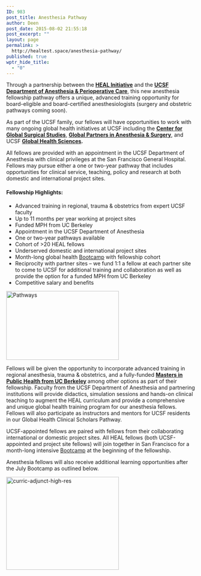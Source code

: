 ```yaml
---
ID: 983
post_title: Anesthesia Pathway
author: Deen
post_date: 2015-08-02 21:55:18
post_excerpt: ""
layout: page
permalink: >
  http://healtest.space/anesthesia-pathway/
published: true
wptr_hide_title:
  - "0"
---
```

Through a partnership between the <strong><a title="HEAL Initiative" href="http://healinitiative.org/">HEAL Initiative</a></strong> and the <strong><a href="http://anesthesia.ucsf.edu/" target="_blank">UCSF Department of Anesthesia &amp; Perioperative Care</a></strong>, this new anesthesia fellowship pathway offers a unique, advanced training opportunity for board-eligible and board-certified anesthesiologists (surgery and obstetric pathways coming soon).

As part of the UCSF family, our fellows will have opportunities to work with many ongoing global health initiatives at UCSF including the <a href="http://global.surgery.ucsf.edu/" target="_blank"><strong>Center for Global Surgical Studies</strong>,</a> <strong><a href="http://www.globalsurgery.org/" target="_blank">Global Partners in Anesthesia &amp; Surgery</a></strong>, and UCSF <strong><a href="http://globalhealthsciences.ucsf.edu/" target="_blank">Global Health Sciences</a>.</strong>

All fellows are provided with an appointment in the UCSF Department of Anesthesia with clinical privileges at the San Francisco General Hospital. Fellows may pursue either a one or two-year pathway that includes opportunities for clinical service, teaching, policy and research at both domestic and international project sites.
<h4><strong>Fellowship Highlights:</strong></h4>
<ul>
	<li>Advanced training in regional, trauma &amp; obstetrics from expert UCSF faculty</li>
	<li>Up to 11 months per year working at project sites</li>
	<li>Funded MPH from UC Berkeley</li>
	<li>Appointment in the UCSF Department of Anesthesia</li>
	<li>One or two-year pathways available</li>
	<li>Cohort of &gt;20 HEAL fellows</li>
	<li>Underserved domestic and international project sites</li>
	<li>Month-long global health <a title="Global Health Bootcamp" href="http://healinitiative.org/curriculum/bootcamp/">Bootcamp</a> with fellowship cohort</li>
	<li>Reciprocity with partner sites – we fund 1:1 a fellow at each partner site to come to UCSF for additional training and collaboration as well as provide the option for a funded MPH from UC Berkeley</li>
	<li>Competitive salary and benefits</li>
</ul>
<a href="http://healtest.space/wp-content/uploads/2015/08/Pathways.png"><img class=" size-medium wp-image-985 aligncenter" src="http://healtest.space/wp-content/uploads/2015/08/Pathways-300x183.png" alt="Pathways" width="300" height="183" /></a>

Fellows will be given the opportunity to incorporate advanced training in regional anesthesia, trauma &amp; obstetrics, and a fully-funded <strong><a title="UC Berkeley MPH" href="http://healinitiative.org/curriculum/mph/">Masters in Public Health from UC Berkeley</a> </strong>among other options as part of their fellowship. Faculty from the UCSF Department of Anesthesia and partnering institutions will provide didactics, simulation sessions and hands-on clinical teaching to augment the HEAL curriculum and provide a comprehensive and unique global health training program for our anesthesia fellows. Fellows will also participate as instructors and mentors for UCSF residents in our Global Health Clinical Scholars Pathway.

UCSF-appointed fellows are paired with fellows from their collaborating international or domestic project sites. All HEAL fellows (both UCSF-appointed and project site fellows) will join together in San Francisco for a month-long intensive <a title="Global Health Bootcamp" href="http://healinitiative.org/curriculum/bootcamp/">Bootcamp</a> at the beginning of the fellowship.

Anesthesia fellows will also receive additional learning opportunities after the July Bootcamp as outlined below.

<a href="http://healtest.space/wp-content/uploads/2015/08/curric-adjunct-high-res.png"><img class=" size-medium wp-image-984 aligncenter" src="http://healtest.space/wp-content/uploads/2015/08/curric-adjunct-high-res-300x247.png" alt="curric-adjunct-high-res" width="300" height="247" /></a>
